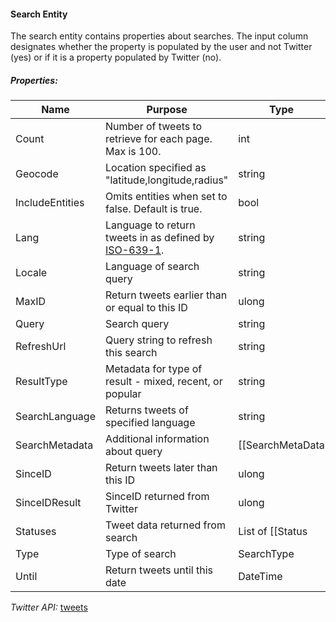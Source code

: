 #### Search Entity

The search entity contains properties about searches. The input column designates whether the property is populated by the user and not Twitter (yes) or if it is a property populated by Twitter (no).

##### Properties:

| Name | Purpose | Type | Input |
|------|---------|------|-------|
| Count | Number of tweets to retrieve for each page. Max is 100. | int | no |
| Geocode | Location specified as "latitude,longitude,radius" | string | yes |
| IncludeEntities | Omits entities when set to false. Default is true. | bool | no |
| Lang | Language to return tweets in as defined by [ISO-639-1](http://en.wikipedia.org/wiki/ISO_639-1). | string | no |
| Locale | Language of search query | string | yes |
| MaxID | Return tweets earlier than or equal to this ID | ulong | no |
| Query | Search query | string | yes |
| RefreshUrl | Query string to refresh this search | string | no |
| ResultType | Metadata for type of result - mixed, recent, or popular | string | yes |
| SearchLanguage | Returns tweets of specified language | string | yes |
| SearchMetadata | Additional information about query | [[SearchMetaData|SearchMetaData Entity]] | no |
| SinceID | Return tweets later than this ID | ulong | yes |
| SinceIDResult | SinceID returned from Twitter | ulong | no |
| Statuses | Tweet data returned from search | List of [[Status|Status Entity]] | no |
| Type | Type of search | SearchType | yes |
| Until | Return tweets until this date | DateTime | yes |


*Twitter API:* [tweets](https://dev.twitter.com/docs/platform-objects/tweets)
